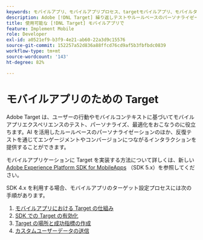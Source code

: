 ```yaml
---
keywords: モバイルアプリ、モバイルアプリプロセス、targetモバイルアプリ、モバイルターゲット場所、モバイルアプリ成功指標
description: Adobe [!DNL Target] 繰り返しテストやルールベースのパーソナライゼーション、AI を活用したパーソナライゼーションにより、モバイルアプリの最適化とパーソナライゼーションを実現します。
title: 使用可能な [!DNL Target] モバイルアプリで
feature: Implement Mobile
role: Developer
exl-id: a0521ef9-b3f9-4e21-ab60-22a3d9c15576
source-git-commit: 152257a52d836a88ffcd76cd9af5b3fbfbdc0839
workflow-type: tm+mt
source-wordcount: '143'
ht-degree: 82%

---
```


# モバイルアプリのための Target

Adobe Target は、ユーザーの行動やモバイルコンテキストに基づいてモバイルアプリエクスペリエンスのテスト、パーソナライズ、最適化をおこなうのに役立ちます。AI を活用したルールベースのパーソナライゼーションのほか、反復テストを通じてエンゲージメントやコンバージョンにつながるインタラクションを提供することができます。

モバイルアプリケーションに Target を実装する方法について詳しくは、新しい [Adobe Experience Platform SDK for MobileApps](https://aep-sdks.gitbook.io/docs/using-mobile-extensions/adobe-target) （SDK 5.x）を参照してください。

SDK 4.x を利用する場合、モバイルアプリのターゲット設定プロセスには次の手順があります。

1. [モバイルアプリにおける Target の仕組み](/help/main/c-target-mobile-app/mobile-how-target-works-mobile-apps.md)
1. [SDK での Target の有効化](/help/main/c-target-mobile-app/mobile-enable-target-in-sdk.md)
1. [Target の場所と成功指標の作成](/help/main/c-target-mobile-app/mobile-create-location-and-metric.md)
1. [カスタムユーザーデータの送信](/help/main/c-target-mobile-app/mobile-custom-user-data.md)
